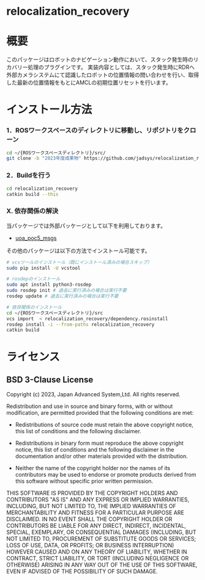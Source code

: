 relocalization_recovery
=======

概要
=======
このパッケージはロボットのナビゲーション動作において、スタック発生時のリカバリー処理のプラグインです。
実装内容としては、スタック発生時にRDRへ外部カメラシステムにて認識したロボットの位置情報の問い合わせを行い、取得した最新の位置情報をもとにAMCLの初期位置リセットを行います。

インストール方法
=======
### 1．ROSワークスペースのディレクトリに移動し、リポジトリをクローン
```bash 
cd ~/{ROSワークスペースディレクトリ}/src/
git clone -b "2023年度成果物" https://github.com/jadsys/relocalization_recovery.git
```
### 2．Buildを行う
```bash 
cd relocalization_recovery
catkin build --this
```
### X. 依存関係の解決
当パッケージでは外部パッケージとして以下を利用しております。
- [uoa_poc5_msgs](https://github.com/jadsys/uoa_poc5_msgs.git)


その他のパッケージは以下の方法でインストール可能です。
```bash
# vcsツールのインストール（既にインストール済みの場合スキップ）
sudo pip install -U vcstool

# rosdepのインストール
sudo apt install python3-rosdep
sudo rosdep init # 過去に実行済みの場合は実行不要
rosdep update # 過去に実行済みの場合は実行不要

# 依存関係のインストール
cd ~/{ROSワークスペースディレクトリ}/src
vcs import  < relocalization_recovery/dependency.rosinstall
rosdep install -i --from-paths relocalization_recovery
catkin build
```

ライセンス
=======
## BSD 3-Clause License

Copyright (c) 2023, Japan Advanced System,Ltd.
All rights reserved.

Redistribution and use in source and binary forms, with or without
modification, are permitted provided that the following conditions are met:

* Redistributions of source code must retain the above copyright notice, this
  list of conditions and the following disclaimer.

* Redistributions in binary form must reproduce the above copyright notice,
  this list of conditions and the following disclaimer in the documentation
  and/or other materials provided with the distribution.

* Neither the name of the copyright holder nor the names of its contributors 
   may be used to endorse or promote products derived from this software 
   without specific prior written permission.

THIS SOFTWARE IS PROVIDED BY THE COPYRIGHT HOLDERS AND CONTRIBUTORS "AS IS"
AND ANY EXPRESS OR IMPLIED WARRANTIES, INCLUDING, BUT NOT LIMITED TO, THE
IMPLIED WARRANTIES OF MERCHANTABILITY AND FITNESS FOR A PARTICULAR PURPOSE ARE
DISCLAIMED. IN NO EVENT SHALL THE COPYRIGHT HOLDER OR CONTRIBUTORS BE LIABLE
FOR ANY DIRECT, INDIRECT, INCIDENTAL, SPECIAL, EXEMPLARY, OR CONSEQUENTIAL
DAMAGES (INCLUDING, BUT NOT LIMITED TO, PROCUREMENT OF SUBSTITUTE GOODS OR
SERVICES; LOSS OF USE, DATA, OR PROFITS; OR BUSINESS INTERRUPTION) HOWEVER
CAUSED AND ON ANY THEORY OF LIABILITY, WHETHER IN CONTRACT, STRICT LIABILITY,
OR TORT (INCLUDING NEGLIGENCE OR OTHERWISE) ARISING IN ANY WAY OUT OF THE USE
OF THIS SOFTWARE, EVEN IF ADVISED OF THE POSSIBILITY OF SUCH DAMAGE.
